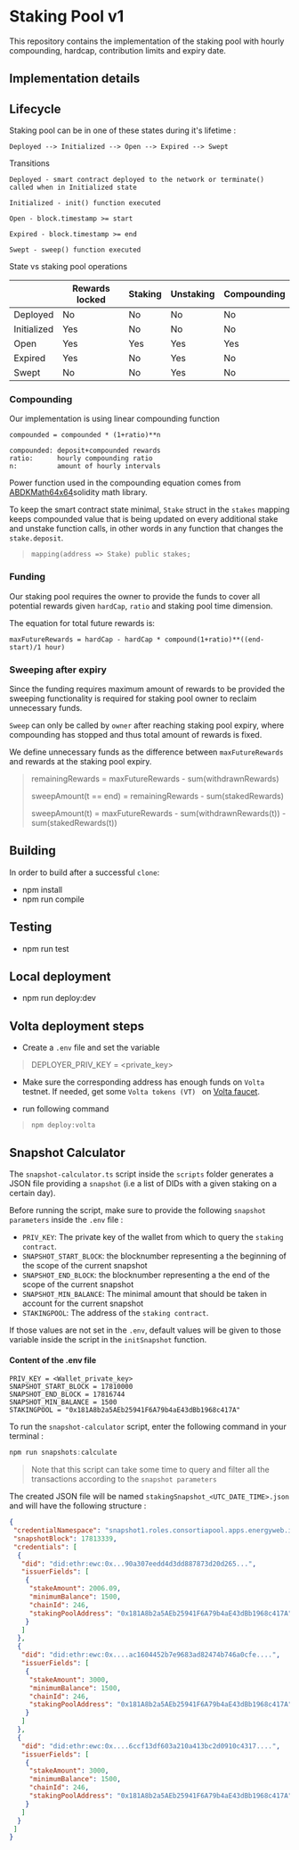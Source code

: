 # Staking Pool v1

This repository contains the implementation of the staking pool with hourly compounding, hardcap, contribution limits and expiry date.

## Implementation details

## Lifecycle

Staking pool can be in one of these states during it's lifetime :
```
Deployed --> Initialized --> Open --> Expired --> Swept
``` 

Transitions
```
Deployed - smart contract deployed to the network or terminate() called when in Initialized state

Initialized - init() function executed

Open - block.timestamp >= start

Expired - block.timestamp >= end

Swept - sweep() function executed
```

State vs staking pool operations

|             | Rewards locked | Staking | Unstaking | Compounding |
|-------------|----------------|---------|-----------|-------------|
| Deployed    | No             | No      | No        | No          |
| Initialized | Yes            | No      | No        | No          |
| Open        | Yes            | Yes     | Yes       | Yes         |
| Expired     | Yes            | No      | Yes       | No          |
| Swept       | No             | No      | Yes       | No          |


### Compounding
Our implementation is using linear compounding function 

```
compounded = compounded * (1+ratio)**n

compounded: deposit+compounded rewards
ratio:      hourly compounding ratio
n:          amount of hourly intervals
```
Power function used in the compounding equation comes from [ABDKMath64x64](https://github.com/energywebfoundation/staking-pool/blob/eeefbaf4063f3b0868c4ad0d45933e6cb36315c5/contracts/libs/ABDKMath64x64.sol#L16)solidity math library. 

To keep the smart contract state minimal, `Stake` struct in the `stakes` mapping keeps compounded value that is being updated on every additional stake and unstake function calls, in other words in any function that changes the `stake.deposit`.
 > `mapping(address => Stake) public stakes;`

### Funding
Our staking pool requires the owner to provide the funds to cover all potential rewards given `hardCap`, `ratio` and staking pool time dimension.

The equation for total future rewards is:

```
maxFutureRewards = hardCap - hardCap * compound(1+ratio)**((end-start)/1 hour)
```

### Sweeping after expiry

Since the funding requires maximum amount of rewards to be provided the sweeping functionality is required for staking pool owner to reclaim unnecessary funds. 

`Sweep` can only be called by `owner` after reaching staking pool expiry, where compounding has stopped and thus total amount of rewards is fixed.

We define unnecessary funds as the difference between `maxFutureRewards` and rewards at the staking pool expiry.

> 
> remainingRewards = maxFutureRewards - sum(withdrawnRewards)
> 
> sweepAmount(t == end) = remainingRewards - sum(stakedRewards)
> 
> sweepAmount(t) = maxFutureRewards - sum(withdrawnRewards(t)) - sum(stakedRewards(t))
> 



## Building

In order to build after a successful `clone`:

* npm install
* npm run compile

## Testing

* npm run test

## Local deployment

* npm run deploy:dev

## Volta deployment steps

* Create a `.env` file and set the variable
>DEPLOYER_PRIV_KEY = <private_key>
* Make sure the corresponding address has enough funds on `Volta` testnet. If needed, get some `Volta tokens (VT) ` on [Volta faucet](https://voltafaucet.energyweb.org/).

* run following command
> `npm deploy:volta`

## Snapshot Calculator

The `snapshot-calculator.ts` script inside the `scripts` folder generates a JSON file providing a `snapshot` (i.e a list of DIDs with a given staking on a certain day).

Before running the script, make sure to provide the following `snapshot parameters` inside the `.env` file :

- `PRIV_KEY`: The private key of the wallet from which to query the `staking contract`.
- `SNAPSHOT_START_BLOCK`: the blocknumber representing a the beginning of the scope of the current snapshot
- `SNAPSHOT_END_BLOCK`: the blocknumber representing a the end of the scope of the current snapshot
- `SNAPSHOT_MIN_BALANCE`: The minimal amount that should be taken in account for the current snapshot
- `STAKINGPOOL`: The address of the `staking contract`.

If those values are not set in the `.env`, default values will be given to those variable inside the script in the `initSnapshot` function.

#### Content of the .env file
```
PRIV_KEY = <Wallet_private_key>
SNAPSHOT_START_BLOCK = 17810000
SNAPSHOT_END_BLOCK = 17816744
SNAPSHOT_MIN_BALANCE = 1500
STAKINGPOOL = "0x181A8b2a5AEb25941F6A79b4aE43dBb1968c417A"
```

To run the `snapshot-calculator` script, enter the following command in your terminal :

```javascript
npm run snapshots:calculate
```
> Note that this script can take some time to query and filter all the transactions according to the `snapshot parameters`

The created JSON file will be named `stakingSnapshot_<UTC_DATE_TIME>.json` and will have the following structure :

```json
{
 "credentialNamespace": "snapshot1.roles.consortiapool.apps.energyweb.iam.ewc",
 "snapshotBlock": 17813339,
 "credentials": [
  {
   "did": "did:ethr:ewc:0x...90a307eedd4d3dd887873d20d265...",
   "issuerFields": [
    {
     "stakeAmount": 2006.09,
     "minimumBalance": 1500,
     "chainId": 246,
     "stakingPoolAddress": "0x181A8b2a5AEb25941F6A79b4aE43dBb1968c417A",
    }
   ]
  },
  {
   "did": "did:ethr:ewc:0x....ac1604452b7e9683ad82474b746a0cfe....",
   "issuerFields": [
    {
     "stakeAmount": 3000,
     "minimumBalance": 1500,
     "chainId": 246,
     "stakingPoolAddress": "0x181A8b2a5AEb25941F6A79b4aE43dBb1968c417A",
    }
   ]
  },
  {
   "did": "did:ethr:ewc:0x....6ccf13df603a210a413bc2d0910c4317....",
   "issuerFields": [
    {
     "stakeAmount": 3000,
     "minimumBalance": 1500,
     "chainId": 246,
     "stakingPoolAddress": "0x181A8b2a5AEb25941F6A79b4aE43dBb1968c417A",
    }
   ]
  }
 ]
}
```